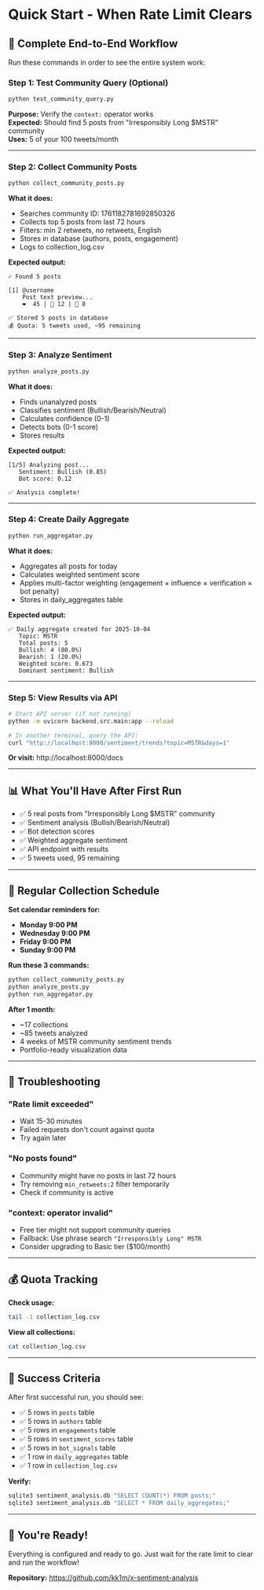 # Quick Start - When Rate Limit Clears

## 🚀 Complete End-to-End Workflow

Run these commands in order to see the entire system work:

### Step 1: Test Community Query (Optional)
```bash
python test_community_query.py
```
**Purpose:** Verify the `context:` operator works  
**Expected:** Should find 5 posts from "Irresponsibly Long $MSTR" community  
**Uses:** 5 of your 100 tweets/month  

---

### Step 2: Collect Community Posts
```bash
python collect_community_posts.py
```
**What it does:**
- Searches community ID: 1761182781692850326
- Collects top 5 posts from last 72 hours
- Filters: min 2 retweets, no retweets, English
- Stores in database (authors, posts, engagement)
- Logs to collection_log.csv

**Expected output:**
```
✓ Found 5 posts

[1] @username
    Post text preview...
    ❤️  45 | 🔁 12 | 💬 8

✅ Stored 5 posts in database
💰 Quota: 5 tweets used, ~95 remaining
```

---

### Step 3: Analyze Sentiment
```bash
python analyze_posts.py
```
**What it does:**
- Finds unanalyzed posts
- Classifies sentiment (Bullish/Bearish/Neutral)
- Calculates confidence (0-1)
- Detects bots (0-1 score)
- Stores results

**Expected output:**
```
[1/5] Analyzing post...
   Sentiment: Bullish (0.85)
   Bot score: 0.12

✅ Analysis complete!
```

---

### Step 4: Create Daily Aggregate
```bash
python run_aggregator.py
```
**What it does:**
- Aggregates all posts for today
- Calculates weighted sentiment score
- Applies multi-factor weighting (engagement × influence × verification × bot penalty)
- Stores in daily_aggregates table

**Expected output:**
```
✅ Daily aggregate created for 2025-10-04
   Topic: MSTR
   Total posts: 5
   Bullish: 4 (80.0%)
   Bearish: 1 (20.0%)
   Weighted score: 0.673
   Dominant sentiment: Bullish
```

---

### Step 5: View Results via API
```bash
# Start API server (if not running)
python -m uvicorn backend.src.main:app --reload

# In another terminal, query the API:
curl "http://localhost:8000/sentiment/trends?topic=MSTR&days=1"
```

**Or visit:** http://localhost:8000/docs

---

## 📊 What You'll Have After First Run

- ✅ 5 real posts from "Irresponsibly Long $MSTR" community
- ✅ Sentiment analysis (Bullish/Bearish/Neutral)
- ✅ Bot detection scores
- ✅ Weighted aggregate sentiment
- ✅ API endpoint with results
- ✅ 5 tweets used, 95 remaining

---

## 📅 Regular Collection Schedule

**Set calendar reminders for:**
- **Monday 9:00 PM**
- **Wednesday 9:00 PM**
- **Friday 9:00 PM**
- **Sunday 9:00 PM**

**Run these 3 commands:**
```bash
python collect_community_posts.py
python analyze_posts.py
python run_aggregator.py
```

**After 1 month:**
- ~17 collections
- ~85 tweets analyzed
- 4 weeks of MSTR community sentiment trends
- Portfolio-ready visualization data

---

## 🔧 Troubleshooting

### "Rate limit exceeded"
- Wait 15-30 minutes
- Failed requests don't count against quota
- Try again later

### "No posts found"
- Community might have no posts in last 72 hours
- Try removing `min_retweets:2` filter temporarily
- Check if community is active

### "context: operator invalid"
- Free tier might not support community queries
- Fallback: Use phrase search `"Irresponsibly Long" MSTR`
- Consider upgrading to Basic tier ($100/month)

---

## 💰 Quota Tracking

**Check usage:**
```bash
tail -1 collection_log.csv
```

**View all collections:**
```bash
cat collection_log.csv
```

---

## 🎯 Success Criteria

After first successful run, you should see:
- ✅ 5 rows in `posts` table
- ✅ 5 rows in `authors` table
- ✅ 5 rows in `engagements` table
- ✅ 5 rows in `sentiment_scores` table
- ✅ 5 rows in `bot_signals` table
- ✅ 1 row in `daily_aggregates` table
- ✅ 1 row in `collection_log.csv`

**Verify:**
```bash
sqlite3 sentiment_analysis.db "SELECT COUNT(*) FROM posts;"
sqlite3 sentiment_analysis.db "SELECT * FROM daily_aggregates;"
```

---

## 🚀 You're Ready!

Everything is configured and ready to go. Just wait for the rate limit to clear and run the workflow!

**Repository:** https://github.com/kk1m/x-sentiment-analysis
